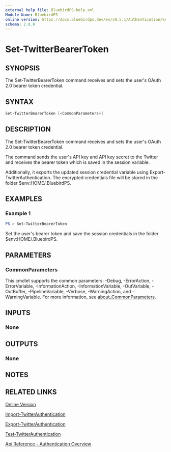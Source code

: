 ```yaml
---
external help file: BluebirdPS-help.xml
Module Name: BluebirdPS
online version: https://docs.bluebirdps.dev/en/v0.5.1/Authentication/Set-TwitterBearerToken
schema: 2.0.0
---
```


# Set-TwitterBearerToken

## SYNOPSIS

The Set-TwitterBearerToken command receives and sets the user's OAuth 2.0 bearer token credential.

## SYNTAX

```powershell
Set-TwitterBearerToken [<CommonParameters>]
```

## DESCRIPTION

The Set-TwitterBearerToken command receives and sets the user's OAuth 2.0 bearer token credential.

The command sends the user's API key and API key secret to the Twitter and receives the bearer token which is saved in the session variable.

Additionally, it exports the updated session credential variable using Export-TwitterAuthentication.
The encrypted credentials file will be stored in the folder $env:HOME/.BluebirdPS.

## EXAMPLES

### Example 1

```powershell
PS > Set-TwitterBearerToken
```

Set the user's bearer token and save the session credentials in the folder $env:HOME/.BluebirdPS.

## PARAMETERS

### CommonParameters

This cmdlet supports the common parameters: -Debug, -ErrorAction, -ErrorVariable, -InformationAction, -InformationVariable, -OutVariable, -OutBuffer, -PipelineVariable, -Verbose, -WarningAction, and -WarningVariable. For more information, see [about_CommonParameters](http://go.microsoft.com/fwlink/?LinkID=113216).

## INPUTS

### None

## OUTPUTS

### None

## NOTES

## RELATED LINKS

[Online Version](https://docs.bluebirdps.dev/en/v0.5.1/Authentication/Set-TwitterBearerToken)

[Import-TwitterAuthentication](https://docs.bluebirdps.dev/en/v0.5.1/Authentication/Import-TwitterAuthentication)

[Export-TwitterAuthentication](https://docs.bluebirdps.dev/en/v0.5.1/Authentication/Export-TwitterAuthentication)

[Test-TwitterAuthentication](https://docs.bluebirdps.dev/en/v0.5.1/Authentication/Test-TwitterAuthentication)

[Api Reference - Authentication Overview](https://developer.twitter.com/en/docs/authentication/overview)
